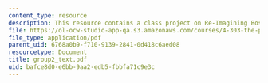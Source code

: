 ```yaml
---
content_type: resource
description: This resource contains a class project on Re-Imagining Boston.
file: https://ol-ocw-studio-app-qa.s3.amazonaws.com/courses/4-303-the-production-of-space-art-architecture-and-urbanism-in-dialogue-fall-2006/bafce8d0e6bb9aa2edb5fbbfa71c9e3c_group2_text.pdf
file_type: application/pdf
parent_uid: 6768a0b9-f710-9139-2841-0d418c6aed08
resourcetype: Document
title: group2_text.pdf
uid: bafce8d0-e6bb-9aa2-edb5-fbbfa71c9e3c
---
```

